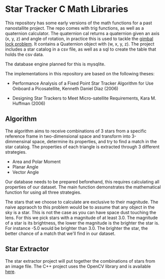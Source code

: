 # Star Tracker C Math Libraries

This repository has some early versions of the math functions for a past nanostallite project. The repo comes with trig functions, as well as a quaternion calculator. The quaternion cal returns a quaternion given an axis (x, y, z) and angle of rotation, in practice this is used to tackle the [gimbal lock problem](https://www.youtube.com/watch?v=zc8b2Jo7mno). It contains a Quaternion object with (w, x, y, z). The project includes a star catalog in a csv file, as well as a sql to create the table that holds the csv data.

The database engine planned for this is mysqlite.

The implementations in this repository are based on the following theses:

* Performance Analysis of a Fixed Point Star Tracker Algorithm for Use Onboard a Picosatellite, Kenneth Daniel Diaz (2006)

* Designing Star Trackers to Meet Micro-satellite Requirements, Kara M. Huffman (2006)

## Algorithm

The algorithm aims to receive combinations of 3 stars from a specific reference frame in two-dimensional space and transform into 3-dimmensinal space, determine its properties, and try to find a match in the star catalog. The properties of each triangle is extracted through 3 different strategies.

* Area and Polar Moment
* Planar Angle
* Vector Angle

Our database needs to be prepared beforehand, this requires calculating all properties of our dataset. The main function demonstrates the mathematical function for using all three strategies.

The stars that we choose to calculate are exclusive to their magnitude. The naive appraoch to this problem would be to assume that any object in the sky is a star. This is not the case as you can have space dust touching the lens. For this we pick stars with a magnitude of at least 3.0. The magnitude of a star is its brightness, the lower the magnitude is the brighter the star is. For instance -5.0 would be brighter than 3.0. The brighter the star, the better chance of a match that we'll find in our dataset.

## Star Extractor

The star extractor project will put together the combinations of stars from an image file. The C++ project uses the OpenCV library and is available [here](https://github.com/the-invisible-man/star-extractor).
